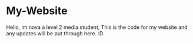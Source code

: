 # My-Website

Hello, im nova a level 2 media student, This is the code for my website and any updates will be put through here. :D
